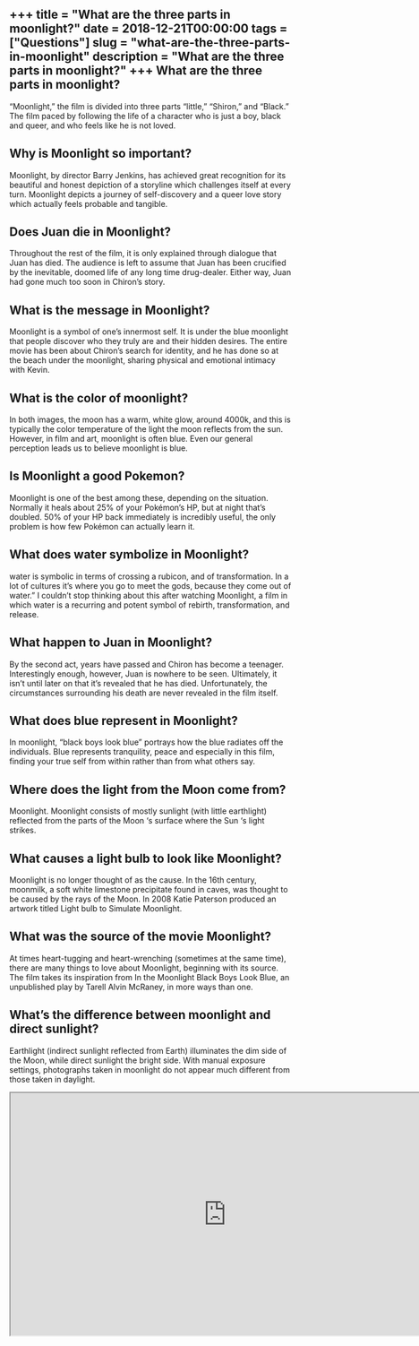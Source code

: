 +++
title = "What are the three parts in moonlight?"
date = 2018-12-21T00:00:00
tags = ["Questions"]
slug = "what-are-the-three-parts-in-moonlight"
description = "What are the three parts in moonlight?"
+++
What are the three parts in moonlight?
--------------------------------------

“Moonlight,” the film is divided into three parts “little,” “Shiron,” and “Black.” The film paced by following the life of a character who is just a boy, black and queer, and who feels like he is not loved.

Why is Moonlight so important?
------------------------------

Moonlight, by director Barry Jenkins, has achieved great recognition for its beautiful and honest depiction of a storyline which challenges itself at every turn. Moonlight depicts a journey of self-discovery and a queer love story which actually feels probable and tangible.

Does Juan die in Moonlight?
---------------------------

Throughout the rest of the film, it is only explained through dialogue that Juan has died. The audience is left to assume that Juan has been crucified by the inevitable, doomed life of any long time drug-dealer. Either way, Juan had gone much too soon in Chiron’s story.

What is the message in Moonlight?
---------------------------------

Moonlight is a symbol of one’s innermost self. It is under the blue moonlight that people discover who they truly are and their hidden desires. The entire movie has been about Chiron’s search for identity, and he has done so at the beach under the moonlight, sharing physical and emotional intimacy with Kevin.

What is the color of moonlight?
-------------------------------

In both images, the moon has a warm, white glow, around 4000k, and this is typically the color temperature of the light the moon reflects from the sun. However, in film and art, moonlight is often blue. Even our general perception leads us to believe moonlight is blue.

Is Moonlight a good Pokemon?
----------------------------

Moonlight is one of the best among these, depending on the situation. Normally it heals about 25% of your Pokémon’s HP, but at night that’s doubled. 50% of your HP back immediately is incredibly useful, the only problem is how few Pokémon can actually learn it.

What does water symbolize in Moonlight?
---------------------------------------

water is symbolic in terms of crossing a rubicon, and of transformation. In a lot of cultures it’s where you go to meet the gods, because they come out of water.” I couldn’t stop thinking about this after watching Moonlight, a film in which water is a recurring and potent symbol of rebirth, transformation, and release.

What happen to Juan in Moonlight?
---------------------------------

By the second act, years have passed and Chiron has become a teenager. Interestingly enough, however, Juan is nowhere to be seen. Ultimately, it isn’t until later on that it’s revealed that he has died. Unfortunately, the circumstances surrounding his death are never revealed in the film itself.

What does blue represent in Moonlight?
--------------------------------------

In moonlight, “black boys look blue” portrays how the blue radiates off the individuals. Blue represents tranquility, peace and especially in this film, finding your true self from within rather than from what others say.

Where does the light from the Moon come from?
---------------------------------------------

Moonlight. Moonlight consists of mostly sunlight (with little earthlight) reflected from the parts of the Moon ‘s surface where the Sun ‘s light strikes.

What causes a light bulb to look like Moonlight?
------------------------------------------------

Moonlight is no longer thought of as the cause. In the 16th century, moonmilk, a soft white limestone precipitate found in caves, was thought to be caused by the rays of the Moon. In 2008 Katie Paterson produced an artwork titled Light bulb to Simulate Moonlight.

What was the source of the movie Moonlight?
-------------------------------------------

At times heart-tugging and heart-wrenching (sometimes at the same time), there are many things to love about Moonlight, beginning with its source. The film takes its inspiration from In the Moonlight Black Boys Look Blue, an unpublished play by Tarell Alvin McRaney, in more ways than one.

What’s the difference between moonlight and direct sunlight?
------------------------------------------------------------

Earthlight (indirect sunlight reflected from Earth) illuminates the dim side of the Moon, while direct sunlight the bright side. With manual exposure settings, photographs taken in moonlight do not appear much different from those taken in daylight.

<iframe allow="accelerometer; autoplay; clipboard-write; encrypted-media; gyroscope; picture-in-picture" allowfullscreen="" class="__youtube_prefs__  epyt-is-override  no-lazyload" data-no-lazy="1" data-origheight="433" data-origwidth="770" data-skipgform_ajax_framebjll="" height="433" id="_ytid_71024" loading="lazy" src="https://www.youtube.com/embed/Ot9DX5S8aHk?enablejsapi=1&autoplay=0&cc_load_policy=0&cc_lang_pref=&iv_load_policy=1&loop=0&modestbranding=0&rel=1&fs=1&playsinline=0&autohide=2&theme=dark&color=red&controls=1&" title="YouTube player" width="770"></iframe>